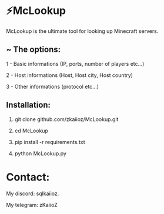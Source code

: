 
# ⚡McLookup

McLookup is the ultimate tool for looking up Minecraft servers.

## ~ The options: 

1 - Basic informations (IP, ports, number of players etc...)

2 - Host informations (Host, Host city, Host country)

3 - Other informations (protocol etc...)

## Installation:

1) git clone github.com/zkaiioz/McLookup.git

2) cd McLookup

3) pip install -r requirements.txt

4) python McLookup.py

# Contact: 

My discord: sqlkaiioz.

My telegram: zKaiioZ
